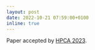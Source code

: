 ```yaml
---
layout: post
date: 2022-10-21 07:59:00+0100
inline: true
---
```


Paper accepted by [HPCA 2023](https://hpca-conf.org/2023/).